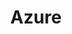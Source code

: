 ---
title: Azure
layout: category
permalink: /categories/azure/
taxonomy: azure
author_profile: true
---